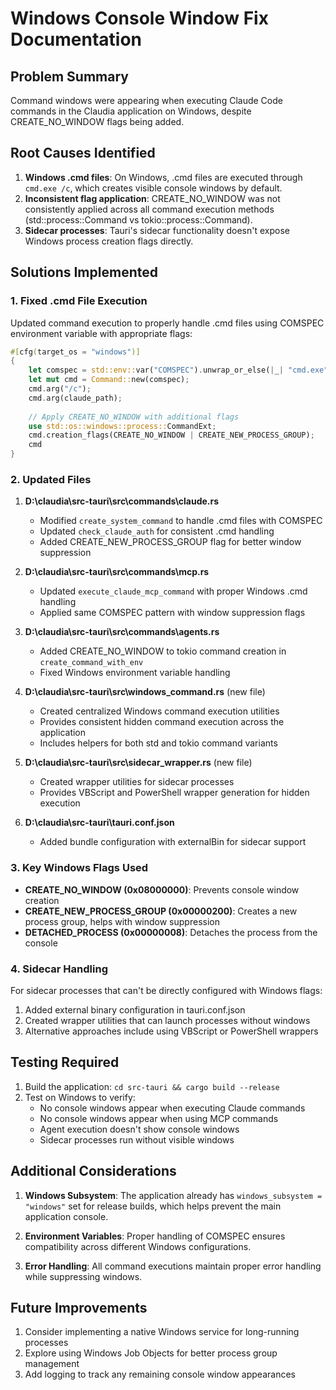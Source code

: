 # Windows Console Window Fix Documentation

## Problem Summary
Command windows were appearing when executing Claude Code commands in the Claudia application on Windows, despite CREATE_NO_WINDOW flags being added.

## Root Causes Identified

1. **Windows .cmd files**: On Windows, .cmd files are executed through `cmd.exe /c`, which creates visible console windows by default.
2. **Inconsistent flag application**: CREATE_NO_WINDOW was not consistently applied across all command execution methods (std::process::Command vs tokio::process::Command).
3. **Sidecar processes**: Tauri's sidecar functionality doesn't expose Windows process creation flags directly.

## Solutions Implemented

### 1. Fixed .cmd File Execution
Updated command execution to properly handle .cmd files using COMSPEC environment variable with appropriate flags:

```rust
#[cfg(target_os = "windows")]
{
    let comspec = std::env::var("COMSPEC").unwrap_or_else(|_| "cmd.exe".to_string());
    let mut cmd = Command::new(comspec);
    cmd.arg("/c");
    cmd.arg(claude_path);
    
    // Apply CREATE_NO_WINDOW with additional flags
    use std::os::windows::process::CommandExt;
    cmd.creation_flags(CREATE_NO_WINDOW | CREATE_NEW_PROCESS_GROUP);
    cmd
}
```

### 2. Updated Files

1. **D:\claudia\src-tauri\src\commands\claude.rs**
   - Modified `create_system_command` to handle .cmd files with COMSPEC
   - Updated `check_claude_auth` for consistent .cmd handling
   - Added CREATE_NEW_PROCESS_GROUP flag for better window suppression

2. **D:\claudia\src-tauri\src\commands\mcp.rs**
   - Updated `execute_claude_mcp_command` with proper Windows .cmd handling
   - Applied same COMSPEC pattern with window suppression flags

3. **D:\claudia\src-tauri\src\commands\agents.rs**
   - Added CREATE_NO_WINDOW to tokio command creation in `create_command_with_env`
   - Fixed Windows environment variable handling

4. **D:\claudia\src-tauri\src\windows_command.rs** (new file)
   - Created centralized Windows command execution utilities
   - Provides consistent hidden command execution across the application
   - Includes helpers for both std and tokio command variants

5. **D:\claudia\src-tauri\src\sidecar_wrapper.rs** (new file)
   - Created wrapper utilities for sidecar processes
   - Provides VBScript and PowerShell wrapper generation for hidden execution

6. **D:\claudia\src-tauri\tauri.conf.json**
   - Added bundle configuration with externalBin for sidecar support

### 3. Key Windows Flags Used

- **CREATE_NO_WINDOW (0x08000000)**: Prevents console window creation
- **CREATE_NEW_PROCESS_GROUP (0x00000200)**: Creates a new process group, helps with window suppression
- **DETACHED_PROCESS (0x00000008)**: Detaches the process from the console

### 4. Sidecar Handling

For sidecar processes that can't be directly configured with Windows flags:
1. Added external binary configuration in tauri.conf.json
2. Created wrapper utilities that can launch processes without windows
3. Alternative approaches include using VBScript or PowerShell wrappers

## Testing Required

1. Build the application: `cd src-tauri && cargo build --release`
2. Test on Windows to verify:
   - No console windows appear when executing Claude commands
   - No console windows appear when using MCP commands
   - Agent execution doesn't show console windows
   - Sidecar processes run without visible windows

## Additional Considerations

1. **Windows Subsystem**: The application already has `windows_subsystem = "windows"` set for release builds, which helps prevent the main application console.

2. **Environment Variables**: Proper handling of COMSPEC ensures compatibility across different Windows configurations.

3. **Error Handling**: All command executions maintain proper error handling while suppressing windows.

## Future Improvements

1. Consider implementing a native Windows service for long-running processes
2. Explore using Windows Job Objects for better process group management
3. Add logging to track any remaining console window appearances